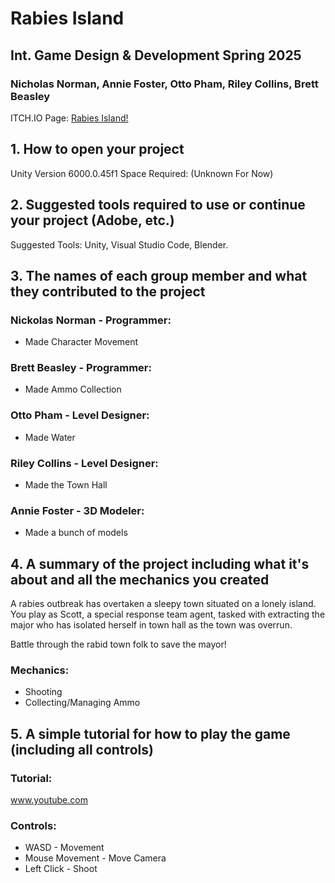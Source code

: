 # Rabies Island
## Int. Game Design & Development Spring 2025
### Nicholas Norman, Annie Foster, Otto Pham, Riley Collins, Brett Beasley

ITCH.IO Page: [Rabies Island!]()

## 1. How to open your project

Unity Version 6000.0.45f1
Space Required: (Unknown For Now)

## 2. Suggested tools required to use or continue your project (Adobe, etc.)

Suggested Tools: Unity, Visual Studio Code, Blender.

## 3. The names of each group member and what they contributed to the project

### Nickolas Norman - Programmer:
* Made Character Movement
### Brett Beasley - Programmer:
* Made Ammo Collection
### Otto Pham - Level Designer:
* Made Water
### Riley Collins - Level Designer:
* Made the Town Hall
### Annie Foster - 3D Modeler:
* Made a bunch of models
  
## 4. A summary of the project including what it's about and all the mechanics you created

A rabies outbreak has overtaken a sleepy town situated on a lonely island. You play as Scott, a special response team agent, tasked with extracting the major who has isolated herself in town hall as the town was overrun. 

Battle through the rabid town folk to save the mayor!

### Mechanics:

* Shooting
* Collecting/Managing Ammo

## 5. A simple tutorial for how to play the game (including all controls)

### Tutorial:

www.youtube.com

### Controls:

* WASD - Movement
* Mouse Movement - Move Camera
* Left Click - Shoot
